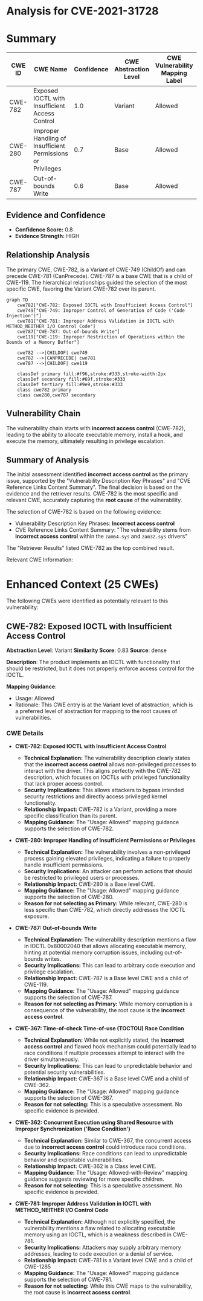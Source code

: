 # Analysis for CVE-2021-31728

# Summary
| CWE ID | CWE Name | Confidence | CWE Abstraction Level | CWE Vulnerability Mapping Label | CWE-Vulnerability Mapping Notes |
|---|---|---|---|---|---|
| CWE-782 | Exposed IOCTL with Insufficient Access Control | 1.0 | Variant | Allowed | Primary CWE |
| CWE-280 | Improper Handling of Insufficient Permissions or Privileges | 0.7 | Base | Allowed | Secondary Candidate |
| CWE-787 | Out-of-bounds Write | 0.6 | Base | Allowed | Secondary Candidate |

## Evidence and Confidence

*   **Confidence Score:** 0.8
*   **Evidence Strength:** HIGH

## Relationship Analysis
The primary CWE, CWE-782, is a Variant of CWE-749 (ChildOf) and can precede CWE-781 (CanPrecede). CWE-787 is a base CWE that is a child of CWE-119. The hierarchical relationships guided the selection of the most specific CWE, favoring the Variant CWE-782 over its parent.

```mermaid
graph TD
    cwe782["CWE-782: Exposed IOCTL with Insufficient Access Control"]
    cwe749["CWE-749: Improper Control of Generation of Code ('Code Injection')"]
    cwe781["CWE-781: Improper Address Validation in IOCTL with METHOD_NEITHER I/O Control Code"]
    cwe787["CWE-787: Out-of-bounds Write"]
    cwe119["CWE-119: Improper Restriction of Operations within the Bounds of a Memory Buffer"]
    
    cwe782 -->|CHILDOF| cwe749
    cwe782 -->|CANPRECEDE| cwe781
    cwe787 -->|CHILDOF| cwe119
    
    classDef primary fill:#f96,stroke:#333,stroke-width:2px
    classDef secondary fill:#69f,stroke:#333
    classDef tertiary fill:#9e9,stroke:#333
    class cwe782 primary
    class cwe280,cwe787 secondary
```

## Vulnerability Chain
The vulnerability chain starts with **incorrect access control** (CWE-782), leading to the ability to allocate executable memory, install a hook, and execute the memory, ultimately resulting in privilege escalation.

## Summary of Analysis
The initial assessment identified **incorrect access control** as the primary issue, supported by the "Vulnerability Description Key Phrases" and "CVE Reference Links Content Summary". The final decision is based on the evidence and the retriever results. CWE-782 is the most specific and relevant CWE, accurately capturing the **root cause** of the vulnerability.

The selection of CWE-782 is based on the following evidence:

*   Vulnerability Description Key Phrases: **Incorrect access control**
*   CVE Reference Links Content Summary: "The vulnerability stems from **incorrect access control** within the `zam64.sys` and `zam32.sys` drivers"

The "Retriever Results" listed CWE-782 as the top combined result.

Relevant CWE Information:

# Enhanced Context (25 CWEs)
The following CWEs were identified as potentially relevant to this vulnerability:

## CWE-782: Exposed IOCTL with Insufficient Access Control
**Abstraction Level**: Variant
**Similarity Score**: 0.83
**Source**: dense

**Description**:
The product implements an IOCTL with functionality that should be restricted, but it does not properly enforce access control for the IOCTL.

**Mapping Guidance**:
- Usage: Allowed
- Rationale: This CWE entry is at the Variant level of abstraction, which is a preferred level of abstraction for mapping to the root causes of vulnerabilities.

### CWE Details

*   **CWE-782: Exposed IOCTL with Insufficient Access Control**
    *   **Technical Explanation:** The vulnerability description clearly states that the **incorrect access control** allows non-privileged processes to interact with the driver. This aligns perfectly with the CWE-782 description, which focuses on IOCTLs with privileged functionality that lack proper access control.
    *   **Security Implications:** This allows attackers to bypass intended security restrictions and directly access privileged kernel functionality.
    *   **Relationship Impact:** CWE-782 is a Variant, providing a more specific classification than its parent.
    *   **Mapping Guidance:** The "Usage: Allowed" mapping guidance supports the selection of CWE-782.

*   **CWE-280: Improper Handling of Insufficient Permissions or Privileges**
    *   **Technical Explanation:** The vulnerability involves a non-privileged process gaining elevated privileges, indicating a failure to properly handle insufficient permissions.
    *   **Security Implications:** An attacker can perform actions that should be restricted to privileged users or processes.
    *   **Relationship Impact:** CWE-280 is a Base level CWE.
    *   **Mapping Guidance:** The "Usage: Allowed" mapping guidance supports the selection of CWE-280.
    *   **Reason for not selecting as Primary:** While relevant, CWE-280 is less specific than CWE-782, which directly addresses the IOCTL exposure.

*   **CWE-787: Out-of-bounds Write**
    *   **Technical Explanation:** The vulnerability description mentions a flaw in IOCTL 0x80002040 that allows allocating executable memory, hinting at potential memory corruption issues, including out-of-bounds writes.
    *   **Security Implications:** This can lead to arbitrary code execution and privilege escalation.
    *   **Relationship Impact:** CWE-787 is a Base level CWE and a child of CWE-119.
    *   **Mapping Guidance:** The "Usage: Allowed" mapping guidance supports the selection of CWE-787.
    *   **Reason for not selecting as Primary:** While memory corruption is a consequence of the vulnerability, the root cause is the **incorrect access control**.

*   **CWE-367: Time-of-check Time-of-use (TOCTOU) Race Condition**
    *   **Technical Explanation:** While not explicitly stated, the **incorrect access control** and flawed hook mechanism could potentially lead to race conditions if multiple processes attempt to interact with the driver simultaneously.
    *   **Security Implications:** This can lead to unpredictable behavior and potential security vulnerabilities.
    *   **Relationship Impact:** CWE-367 is a Base level CWE and a child of CWE-362.
    *   **Mapping Guidance:** The "Usage: Allowed" mapping guidance supports the selection of CWE-367.
    *   **Reason for not selecting:** This is a speculative assessment. No specific evidence is provided.

*   **CWE-362: Concurrent Execution using Shared Resource with Improper Synchronization ('Race Condition')**
    *   **Technical Explanation:** Similar to CWE-367, the concurrent access due to **incorrect access control** could introduce race conditions.
    *   **Security Implications:** Race conditions can lead to unpredictable behavior and exploitable vulnerabilities.
    *   **Relationship Impact:** CWE-362 is a Class level CWE.
    *   **Mapping Guidance:** The "Usage: Allowed-with-Review" mapping guidance suggests reviewing for more specific children.
    *   **Reason for not selecting:** This is a speculative assessment. No specific evidence is provided.

*   **CWE-781: Improper Address Validation in IOCTL with METHOD_NEITHER I/O Control Code**
    *   **Technical Explanation:** Although not explicitly specified, the vulnerability mentions a flaw related to allocating executable memory using an IOCTL, which is a weakness described in CWE-781.
    *   **Security Implications:** Attackers may supply arbitrary memory addresses, leading to code execution or a denial of service.
    *   **Relationship Impact:** CWE-781 is a Variant level CWE and a child of CWE-1285
    *   **Mapping Guidance:** The "Usage: Allowed" mapping guidance supports the selection of CWE-781.
    *   **Reason for not selecting:** While this CWE maps to the vulnerability, the root cause is **incorrect access control**.